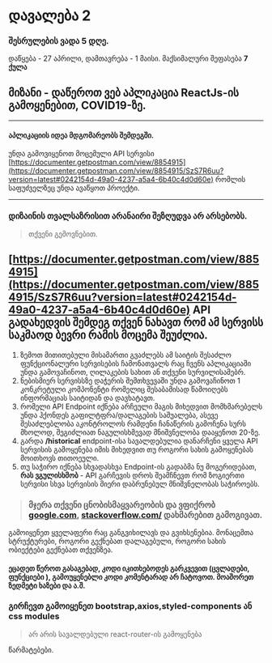 # დავალება 2

### **შესრულების ვადა 5 დღე.**

დაწყება - 27 აპრილი, დამთავრება - 1 მაისი.
მაქსიმალური შეფასება **7 ქულა**

## მიზანი - დაწეროთ ვებ აპლიკაცია ReactJs-ის გამოყენებით, COVID19-ზე.

---

#### აპლიკაციის იდეა მდგომარეობს შემდეგში.

უნდა გამოვიყენოთ მოცემული API სერვისი [https://documenter.getpostman.com/view/8854915](https://documenter.getpostman.com/view/8854915/SzS7R6uu?version=latest#0242154d-49a0-4237-a5a4-6b40c4d0d60e)
რომლის საფუძველზეც უნდა ავაწყოთ პროექტი.

---

### დიზაინის თვალსაზრისით არანაირი შეზღუდვა არ არსებობს.

> თქვენი გემოვნებით.

## [https://documenter.getpostman.com/view/8854915](https://documenter.getpostman.com/view/8854915/SzS7R6uu?version=latest#0242154d-49a0-4237-a5a4-6b40c4d0d60e) API გადახედვის შემდეგ თქვენ ნახავთ რომ ამ სერვისს საკმაოდ ბევრი რამის მოცემა შეუძლია.

1. ზემოთ მითითებული მისამართი გვაძლებს ამ საიტის შესაძლო ფუნქციონალური სერვისების ჩამონათვალს რაც ჩვენს აპლიკაციაში უნდა გამოვაჩინოთ, ღილაკების სახით ან თქვენი სურვილისამებრ.
2. ნებისმიერ სერვისსზე დაჭერის შემთხვევაში უნდა გამოვაჩინოთ 1 კონკრეტული კომპონენტი რომელიც შესაბამისად წამოიღებს ინფორმაციას საიტიდან და დავხატავთ.
3. რომელი API Endpoint იქნება არჩეული მაგის მიხედვით მომხმარებელს უნდა ჰქონდეს გაფილტფრა/დალაგების საშუალება, ასევე შესაძლებლობა აკონტროლოს რამდენი ჩანაწერის გამოჩენა სურს მხოლოდ, შეგიძლიათ ნაგულისხმევად მნიშვნელობა დააყენოთ 20-ზე.
4. გარდა **/historical** endpoint-ისა სავალდებულია დანარჩენი ყველა API სერვისის გამოყენება იმის მიხედვით თუ როგორი სახის გამოყენებას მოითხოვს თითოეული.
5. თუ საჭირო იქნება სხვადასხვა Endpoint-ის გადაბმა ნუ მოგერიდებათ, **რას ვგულისხმობ** - API გარჩევის დროს შეამჩნევთ რომ ზოგიერთი სერვისი სხვა სერვისის მიერი დაბრუნებულ მნიშვნელობას საჭიროებს.

> ### მჯერა თქვენი ცნობისმაყვარეობის და ვფიქრობ [google.com](https://google.com), [stackoverflow.com/](https://stackoverflow.com/) დახმარებით გამოგივათ.

გამოიყენეთ ყველაფერი რაც განგვიხილავს და გვიხსენებია.
მონაცემთა სტრუქტურები, როგორი გექნებათ დალაგებული, როგორი სახის ობიექტები გექნებათ თქვენზეა.

#### ეცადეთ წეროთ გასაგებად, კოდი იკითხებოდეს გარკვევით (ცვლადები, ფუნქციები ), გამოუყენებლი კოდი კომენტარად არ ჩატოვოთ. მოაშორეთ ზედმეტი ხაზები და ა.შ.

### გირჩევთ გამოიყენეთ bootstrap,axios,styled-components ან css modules

> არ არის სავალდებული react-router-ის გამოყენება

წარმატებები.
